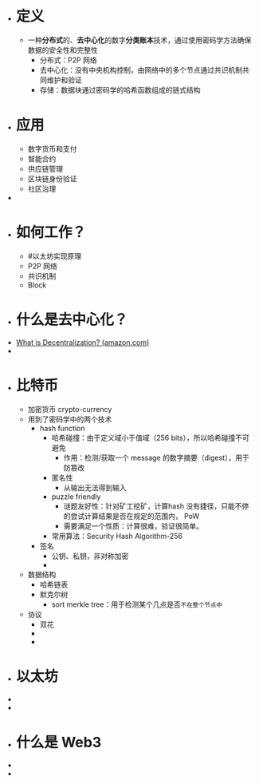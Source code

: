 - # 定义
	- 一种**分布式**的、**去中心化**的数字**分类账本**技术，通过使用密码学方法确保数据的安全性和完整性
		- 分布式：P2P 网络
		- 去中心化：没有中央机构控制，由网络中的多个节点通过共识机制共同维护和验证
		- 存储：数据块通过密码学的哈希函数组成的链式结构
- # 应用
	- 数字货币和支付
	- 智能合约
	- 供应链管理
	- 区块链身份验证
	- 社区治理
-
- # 如何工作？
	- #以太坊实现原理
	- P2P 网络
	- 共识机制
	- Block
- # 什么是去中心化？
- [What is Decentralization? (amazon.com)](https://aws.amazon.com/cn/blockchain/decentralization-in-blockchain/)
-
- # 比特币
	- 加密货币 crypto-currency
	- 用到了密码学中的两个技术
		- hash function
			- 哈希碰撞：由于定义域小于值域（256 bits），所以哈希碰撞不可避免
				- 作用：检测/获取一个 message 的数字摘要（digest），用于防篡改
			- 匿名性
				- 从输出无法得到输入
			- puzzle friendly
				- 谜题友好性：针对矿工挖矿，计算hash 没有捷径，只能不停的尝试计算结果是否在规定的范围内， PoW
				- 需要满足一个性质：计算很难，验证很简单。
			- 常用算法：Security Hash Algorithm-256
		- 签名
			- 公钥、私钥，非对称加密
			-
	- 数据结构
		- 哈希链表
		- 默克尔树
			- sort merkle tree：用于检测某个几点是否`不在整个节点中`
	- 协议
		- 双花
		-
		-
- # 以太坊
-
-
- # 什么是 Web3
-
-